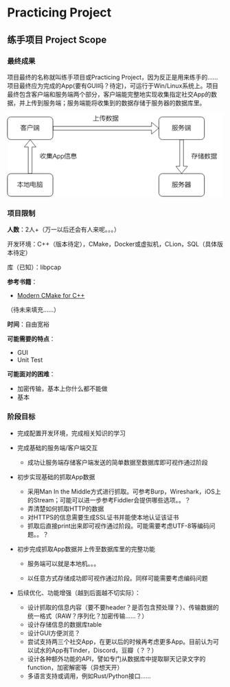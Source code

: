 # Practicing Project
## 练手项目 Project Scope

### 最终成果

项目最终的名称就叫练手项目或Practicing Project，因为反正是用来练手的……项目最终应为完成的App(要有GUI吗？待定)，可运行于Win/Linux系统上。项目最终包含客户端和服务端两个部分，客户端能完整地实现收集指定社交App的数据，并上传到服务端；服务端能将收集到的数据存储于服务器的数据库里。

![项目功能流程图](Project_Scope_Chart.png)



### 项目限制

**人数**：2人+（万一以后还会有人来呢。。。）

开发环境：C++（版本待定），CMake，Docker或虚拟机，CLion，SQL（具体版本待定）

库（已知）：libpcap

**参考书籍**：

- [Modern CMake for C++](https://usa1lib.org/book/19189796/777ba7)

（待未来填充……）

**时间**：自由宽裕

**可能需要的特点**：

- GUI
- Unit Test

**可能面对的困难**：

- 加密传输，基本上你什么都不能做
- 基本

### 阶段目标

- 完成配置开发环境，完成相关知识的学习

- 完成基础的服务端/客户端交互

  - 成功让服务端存储客户端发送的简单数据至数据库即可视作通过阶段

- 初步实现基础的抓取App数据

  - 采用Man In the Middle方式进行抓取。可参考Burp，Wireshark，iOS上的Stream；可能可以进一步参考Fiddler会提供哪些选项。。？
  - 弄清楚如何抓取HTTP的数据
  - 对HTTPS的信息需要生成SSL证书并能使本地认证该证书
  - 抓取后直接print出来即可视作通过阶段。可能需要考虑UTF-8等编码问题。。？

- 初步完成抓取App数据并上传至数据库里的完整功能

  - 服务端可以就是本地机。。。

  - 以任意方式存储成功即可视作通过阶段。同样可能需要考虑编码问题

- 后续优化、功能增强（越到后面越不切实际）：

  - 设计抓取的信息内容（要不要header？是否包含预处理？）、传输数据的统一格式（RAW？序列化？加密传输……？）
  - 设计存储信息的数据库table
  - 设计GUI方便浏览？
  - 尝试支持两三个社交App，在更以后的时候再考虑更多App。目前认为可以试水的App有Tinder，Discord，豆瓣（？？）
  - 设计各种额外功能的API，譬如专门从数据库中提取聊天记录文字的function，加密解密等（异想天开）
  - 多语言支持或调用，例如Rust/Python接口……
